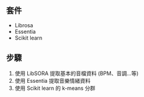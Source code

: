 ## 套件
- Librosa
- Essentia
- Scikit learn

## 步驟
1. 使用 LibSORA 提取基本的音檔資料 (BPM、音調...等)
2. 使用 Essentia 提取音樂情緒資料
3. 使用 Scikit learn 的 k-means 分群